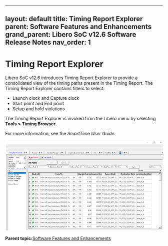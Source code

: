 
---
layout: default
title: Timing Report Explorer
parent: Software Features and Enhancements
grand_parent: Libero SoC v12.6 Software Release Notes
nav_order: 1
---
# Timing Report Explorer

Libero SoC v12.6 introduces Timing Report Explorer to provide a consolidated view of the timing paths present in the Timing Report. The Timing Report Explorer contains filters to select:

-   Launch clock and Capture clock
-   Start point and End point
-   Setup and hold violations

The Timing Report Explorer is invoked from the Libero menu by selecting **Tools \> Timing Browser**.

For more information, see the *SmartTime User Guide*.

![](GUID-C6A37C93-CC58-4832-B729-6E28DE73DCD7-low.png "Timing Report Explorer")

**Parent topic:**[Software Features and Enhancements](GUID-0C8F8AEA-9445-4B14-83EE-0D7D82E81DB5.md)

